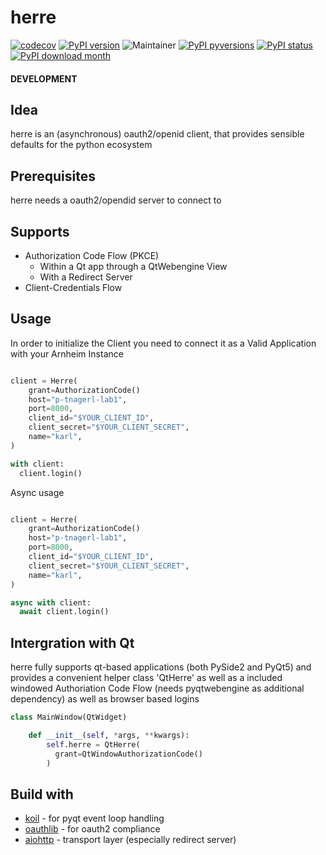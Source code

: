 # herre

[![codecov](https://codecov.io/gh/jhnnsrs/herre/branch/master/graph/badge.svg?token=UGXEA2THBV)](https://codecov.io/gh/jhnnsrs/herre)
[![PyPI version](https://badge.fury.io/py/herre.svg)](https://pypi.org/project/herre/)
![Maintainer](https://img.shields.io/badge/maintainer-jhnnsrs-blue)
[![PyPI pyversions](https://img.shields.io/pypi/pyversions/herre.svg)](https://pypi.python.org/pypi/herre/)
[![PyPI status](https://img.shields.io/pypi/status/herre.svg)](https://pypi.python.org/pypi/herre/)
[![PyPI download month](https://img.shields.io/pypi/dm/herre.svg)](https://pypi.python.org/pypi/herre/)

#### DEVELOPMENT

## Idea

herre is an (asynchronous) oauth2/openid client, that provides sensible defaults for the python
ecosystem

## Prerequisites

herre needs a oauth2/opendid server to connect to

## Supports

- Authorization Code Flow (PKCE)
  - Within a Qt app through a QtWebengine View
  - With a Redirect Server
- Client-Credentials Flow

## Usage

In order to initialize the Client you need to connect it as a Valid Application with your Arnheim Instance

```python

client = Herre(
    grant=AuthorizationCode()
    host="p-tnagerl-lab1",
    port=8000,
    client_id="$YOUR_CLIENT_ID",
    client_secret="$YOUR_CLIENT_SECRET",
    name="karl",
)

with client:
  client.login()

```

Async usage

```python

client = Herre(
    grant=AuthorizationCode()
    host="p-tnagerl-lab1",
    port=8000,
    client_id="$YOUR_CLIENT_ID",
    client_secret="$YOUR_CLIENT_SECRET",
    name="karl",
)

async with client:
  await client.login()

```

## Intergration with Qt

herre fully supports qt-based applications (both PySide2 and PyQt5) and provides a convenient helper class 'QtHerre'
as well as a included windowed Authoriation Code Flow (needs pyqtwebengine as additional dependency) as well as browser based logins

```python
class MainWindow(QtWidget)

    def __init__(self, *args, **kwargs):
        self.herre = QtHerre(
          grant=QtWindowAuthorizationCode()
        )

```

## Build with

- [koil](https://github.com/jhnnsrs/koil) - for pyqt event loop handling
- [oauthlib](https://github.com/oauthlib/oauthlib) - for oauth2 compliance
- [aiohttp](https://github.com/aio-libs/aiohttp) - transport layer (especially redirect server)
